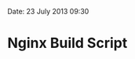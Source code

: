 Date: 23 July 2013 09:30

# Nginx Build Script

<script src="https://gist.github.com/jmervine/6063910.js"></script>
